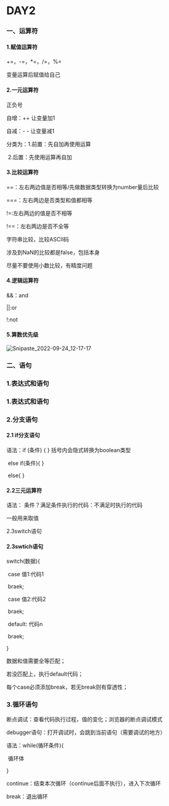 # DAY2

### 一、运算符

#### 1.赋值运算符

+=，-=，*=，/=，%=

变量运算后赋值给自己

#### 2.一元运算符

正负号

自增：++   让变量加1

自减：- -    让变量减1

分类为：1.前置：先自加再使用运算

​	       2.后置：先使用运算再自加

#### 3.比较运算符

==：左右两边值是否相等/先做数据类型转换为number量后比较

===：左右两边是否类型和值都相等

!=:左右两边的值是否不相等

!==：左右两边是否不全等

字符串比较，比较ASCII码

涉及到NaN的比较都是false，包括本身

尽量不要使用小数比较，有精度问题

#### 4.逻辑运算符

&&：and

||:or

!:not

#### 5.算数优先级



![Snipaste_2022-09-24_12-17-17](D:\DATA\IMAGES\新建文件夹\snap\Snipaste_2022-09-24_12-17-17.png)



### 二、语句

### 1.表达式和语句

### 1.表达式和语句

### 2.分支语句

#### 2.1 if分支语句

语法：if (条件) {		} 括号内会隐式转换为boolean类型

​	   else if(条件){        }

​	   else{      }

#### 2.2三元运算符

语法： 条件？满足条件执行的代码：不满足时执行的代码

一般用来取值

2.3switch语句

#### 2.3swtich语句

switch(数据){

​			case 值1:代码1   

​					braek;

​			case 值2:代码2   

​					braek;

​			default: 代码n      

​					braek;

}

数据和值需要全等匹配；

若没匹配上，执行default代码；

每个case必须添加break，若无break则有穿透性；

### 3.循环语句

断点调试：查看代码执行过程，值的变化；浏览器的断点调试模式

debugger语句：打开调试时，会跳到当前语句（需要调试的地方）



语法：while(循环条件){

​	循环体

}

continue：结束本次循环（continue后面不执行），进入下次循环

break：退出循环